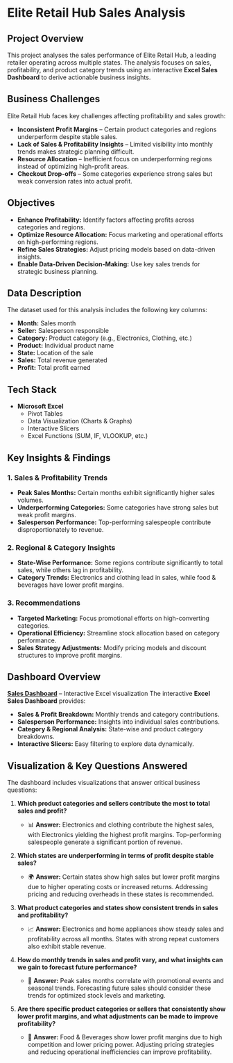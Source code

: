# **Elite Retail Hub Sales Analysis**

## **Project Overview**
This project analyses the sales performance of Elite Retail Hub, a leading retailer operating across multiple states. The analysis focuses on sales, profitability, and product category trends using an interactive **Excel Sales Dashboard** to derive actionable business insights.

## **Business Challenges**
Elite Retail Hub faces key challenges affecting profitability and sales growth:
- **Inconsistent Profit Margins** – Certain product categories and regions underperform despite stable sales.
- **Lack of Sales & Profitability Insights** – Limited visibility into monthly trends makes strategic planning difficult.
- **Resource Allocation** – Inefficient focus on underperforming regions instead of optimizing high-profit areas.
- **Checkout Drop-offs** – Some categories experience strong sales but weak conversion rates into actual profit.

## **Objectives**
- **Enhance Profitability:** Identify factors affecting profits across categories and regions.
- **Optimize Resource Allocation:** Focus marketing and operational efforts on high-performing regions.
- **Refine Sales Strategies:** Adjust pricing models based on data-driven insights.
- **Enable Data-Driven Decision-Making:** Use key sales trends for strategic business planning.

## **Data Description**
The dataset used for this analysis includes the following key columns:
- **Month:** Sales month
- **Seller:** Salesperson responsible
- **Category:** Product category (e.g., Electronics, Clothing, etc.)
- **Product:** Individual product name
- **State:** Location of the sale
- **Sales:** Total revenue generated
- **Profit:** Total profit earned

## **Tech Stack**
- **Microsoft Excel**
  - Pivot Tables
  - Data Visualization (Charts & Graphs)
  - Interactive Slicers
  - Excel Functions (SUM, IF, VLOOKUP, etc.)

## **Key Insights & Findings**
### **1. Sales & Profitability Trends**
- **Peak Sales Months:** Certain months exhibit significantly higher sales volumes.
- **Underperforming Categories:** Some categories have strong sales but weak profit margins.
- **Salesperson Performance:** Top-performing salespeople contribute disproportionately to revenue.

### **2. Regional & Category Insights**
- **State-Wise Performance:** Some regions contribute significantly to total sales, while others lag in profitability.
- **Category Trends:** Electronics and clothing lead in sales, while food & beverages have lower profit margins.

### **3. Recommendations**
- **Targeted Marketing:** Focus promotional efforts on high-converting categories.
- **Operational Efficiency:** Streamline stock allocation based on category performance.
- **Sales Strategy Adjustments:** Modify pricing models and discount structures to improve profit margins.

## **Dashboard Overview**
**[Sales Dashboard](salesdashboard.png)** – Interactive Excel visualization
The interactive **Excel Sales Dashboard** provides:
- **Sales & Profit Breakdown:** Monthly trends and category contributions.
- **Salesperson Performance:** Insights into individual sales contributions.
- **Category & Regional Analysis:** State-wise and product category breakdowns.
- **Interactive Slicers:** Easy filtering to explore data dynamically.

## **Visualization & Key Questions Answered**
The dashboard includes visualizations that answer critical business questions:

1. **Which product categories and sellers contribute the most to total sales and profit?**  
   - 📊 **Answer:** Electronics and clothing contribute the highest sales, with Electronics yielding the highest profit margins. Top-performing salespeople generate a significant portion of revenue.

2. **Which states are underperforming in terms of profit despite stable sales?**  
   - 🌍 **Answer:** Certain states show high sales but lower profit margins due to higher operating costs or increased returns. Addressing pricing and reducing overheads in these states is recommended.

3. **What product categories and states show consistent trends in sales and profitability?**  
   - 📈 **Answer:** Electronics and home appliances show steady sales and profitability across all months. States with strong repeat customers also exhibit stable revenue.

4. **How do monthly trends in sales and profit vary, and what insights can we gain to forecast future performance?**  
   - 📅 **Answer:** Peak sales months correlate with promotional events and seasonal trends. Forecasting future sales should consider these trends for optimized stock levels and marketing.

5. **Are there specific product categories or sellers that consistently show lower profit margins, and what adjustments can be made to improve profitability?**  
   - 🛒 **Answer:** Food & Beverages show lower profit margins due to high competition and lower pricing power. Adjusting pricing strategies and reducing operational inefficiencies can improve profitability.


